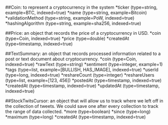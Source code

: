 ##Coin: to represent a cryptocurrency in the system
*ticker (type=string, example=BTC, indexed=true)
*name (type=string, example=Bitcoin)
*validationMethod (type=string, example=PoW, indexed=true)
*hashingAlgorithm (type=string, example=sha256, indexed=true)

##Price: an object that records the price of a cryptocurrency in USD.
*coin (type=Coin, indexed=true)
*price (type=double)
*createdAt (type=timestamp, indexed=true)

##TextSummary: an object that records processed information related to a post or text document about cryptocurrency.
*coin (type=Coin, indexed=true)
*rawText (type=string)
*sentiment (type=integer, example=1)
*tags (type=list<string>, example=[BULLISH, HAS_IMAGE], indexed=true)
*userId (type=long, indexed=true)
*reshareCount (type=integer)
*reshareUsers (type=list<long>, example=[123, 456]) 
*postedAt (type=timestamp, indexed=true)
*createdAt (type=timestamp, indexed=true)
*updatedAt (type=timestamp, indexed=true)

##StockTwitsCursor: an object that will allow us to track where we left off in the collection of tweets. We could save one after every collection to track the range of data collected.
*more (type=boolean)
*since (type=long)
*maximum (type=long)
*createdAt (type=timestamp, indexed=true)
